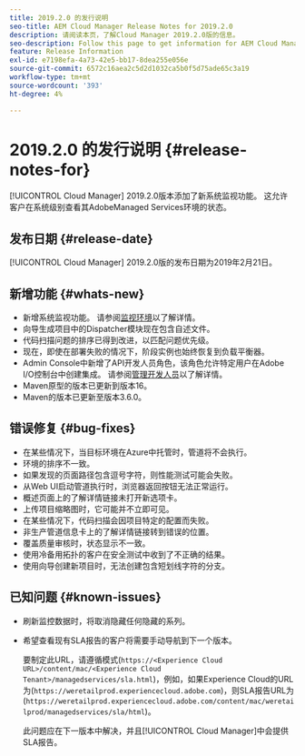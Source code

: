 ```yaml
---
title: 2019.2.0 的发行说明
seo-title: AEM Cloud Manager Release Notes for 2019.2.0
description: 请阅读本页，了解Cloud Manager 2019.2.0版的信息。
seo-description: Follow this page to get information for AEM Cloud Manager Release 2019.2.0.
feature: Release Information
exl-id: e7198efa-4a73-42e5-bb17-8dea255e056e
source-git-commit: 6572c16aea2c5d2d1032ca5b0f5d75ade65c3a19
workflow-type: tm+mt
source-wordcount: '393'
ht-degree: 4%

---
```


# 2019.2.0 的发行说明 {#release-notes-for}

[!UICONTROL Cloud Manager] 2019.2.0版本添加了新系统监视功能。 这允许客户在系统级别查看其AdobeManaged Services环境的状态。


## 发布日期 {#release-date}

[!UICONTROL Cloud Manager] 2019.2.0版的发布日期为2019年2月21日。

## 新增功能 {#whats-new}

* 新增系统监视功能。 请参阅[监视环境](/help/using/monitoring-environments.md)以了解详情。
* 向导生成项目中的Dispatcher模块现在包含自述文件。
* 代码扫描问题的排序已得到改进，以匹配问题优先级。
* 现在，即使在部署失败的情况下，阶段实例也始终恢复到负载平衡器。
* Admin Console中新增了API开发人员角色，该角色允许特定用户在Adobe I/O控制台中创建集成。 请参阅[管理开发人员](https://www.adobe.com/go/aac_api_prod_learn)以了解详情。
* Maven原型的版本已更新到版本16。
* Maven的版本已更新至版本3.6.0。

## 错误修复 {#bug-fixes}

* 在某些情况下，当目标环境在Azure中托管时，管道将不会执行。
* 环境的排序不一致。
* 如果发现的页面路径包含逗号字符，则性能测试可能会失败。
* 从Web UI启动管道执行时，浏览器返回按钮无法正常运行。
* 概述页面上的了解详情链接未打开新选项卡。
* 上传项目缩略图时，它可能并不立即可见。
* 在某些情况下，代码扫描会因项目特定的配置而失败。
* 非生产管道信息卡上的了解详情链接转到错误的位置。
* 覆盖质量审核时，状态显示不一致。
* 使用冷备用拓扑的客户在安全测试中收到了不正确的结果。
* 使用向导创建新项目时，无法创建包含短划线字符的分支。

## 已知问题 {#known-issues}

* 刷新监控数据时，将取消隐藏任何隐藏的系列。
* 希望查看现有SLA报告的客户将需要手动导航到下一个版本。

  要制定此URL，请遵循模式(`https://<Experience Cloud URL>/content/mac/<Experience Cloud Tenant>/managedservices/sla.html`)，例如，如果Experience Cloud的URL为(`https://weretailprod.experiencecloud.adobe.com`)，则SLA报告URL为(`https://weretailprod.experiencecloud.adobe.com/content/mac/weretailprod/managedservices/sla/html`)。

  此问题应在下一版本中解决，并且[!UICONTROL Cloud Manager]中会提供SLA报告。

